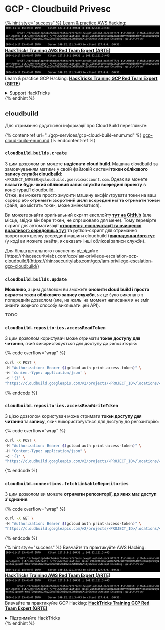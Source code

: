 # GCP - Cloudbuild Privesc

{% hint style="success" %}
Learn & practice AWS Hacking:<img src="../../../.gitbook/assets/image (1).png" alt="" data-size="line">[**HackTricks Training AWS Red Team Expert (ARTE)**](https://training.hacktricks.xyz/courses/arte)<img src="../../../.gitbook/assets/image (1).png" alt="" data-size="line">\
Learn & practice GCP Hacking: <img src="../../../.gitbook/assets/image (2).png" alt="" data-size="line">[**HackTricks Training GCP Red Team Expert (GRTE)**<img src="../../../.gitbook/assets/image (2).png" alt="" data-size="line">](https://training.hacktricks.xyz/courses/grte)

<details>

<summary>Support HackTricks</summary>

* Check the [**subscription plans**](https://github.com/sponsors/carlospolop)!
* **Join the** 💬 [**Discord group**](https://discord.gg/hRep4RUj7f) or the [**telegram group**](https://t.me/peass) or **follow** us on **Twitter** 🐦 [**@hacktricks\_live**](https://twitter.com/hacktricks\_live)**.**
* **Share hacking tricks by submitting PRs to the** [**HackTricks**](https://github.com/carlospolop/hacktricks) and [**HackTricks Cloud**](https://github.com/carlospolop/hacktricks-cloud) github repos.

</details>
{% endhint %}

## cloudbuild

Для отримання додаткової інформації про Cloud Build перегляньте:

{% content-ref url="../gcp-services/gcp-cloud-build-enum.md" %}
[gcp-cloud-build-enum.md](../gcp-services/gcp-cloud-build-enum.md)
{% endcontent-ref %}

### `cloudbuild.builds.create`

З цим дозволом ви можете **надіслати cloud build**. Машина cloudbuild за замовчуванням матиме у своїй файловій системі **токен облікового запису служби cloudbuild**: `<PROJECT_NUMBER>@cloudbuild.gserviceaccount.com`. Однак ви можете **вказати будь-який обліковий запис служби всередині проекту** в конфігурації cloudbuild.\
Отже, ви можете просто змусити машину ексфільтрувати токен на ваш сервер або **отримати зворотний шелл всередині неї та отримати токен** (файл, що містить токен, може змінюватися).

Ви можете знайти оригінальний скрипт експлойту [**тут на GitHub**](https://github.com/RhinoSecurityLabs/GCP-IAM-Privilege-Escalation/blob/master/ExploitScripts/cloudbuild.builds.create.py) (але місце, звідки він бере токен, не спрацювало для мене). Тому перевірте скрипт для автоматизації [**створення, експлуатації та очищення вразливого середовища тут**](https://github.com/carlospolop/gcp\_privesc\_scripts/blob/main/tests/f-cloudbuild.builds.create.sh) та python-скрипт для отримання зворотного шеллу всередині машини cloudbuild і [**викрадення його тут**](https://github.com/carlospolop/gcp\_privesc\_scripts/blob/main/tests/f-cloudbuild.builds.create.py) (у коді ви можете знайти, як вказати інші облікові записи служби)**.**

Для більш детального пояснення відвідайте [https://rhinosecuritylabs.com/gcp/iam-privilege-escalation-gcp-cloudbuild/](https://rhinosecuritylabs.com/gcp/iam-privilege-escalation-gcp-cloudbuild/)

### `cloudbuild.builds.update`

**Можливо**, з цим дозволом ви зможете **оновити cloud build і просто вкрасти токен облікового запису служби**, як це було виконано з попереднім дозволом (але, на жаль, на момент написання я не зміг знайти жодного способу викликати цей API).

TODO

### `cloudbuild.repositories.accessReadToken`

З цим дозволом користувач може отримати **токен доступу для читання**, який використовується для доступу до репозиторію:

{% code overflow="wrap" %}
```bash
curl -X POST \
-H "Authorization: Bearer $(gcloud auth print-access-token)" \
-H "Content-Type: application/json" \
-d '{}' \
"https://cloudbuild.googleapis.com/v2/projects/<PROJECT_ID>/locations/<LOCATION>/connections/<CONN_ID>/repositories/<repo-id>:accessReadToken"
```
{% endcode %}

### `cloudbuild.repositories.accessReadWriteToken`

З цією дозволом користувач може отримати **токен доступу для читання та запису**, який використовується для доступу до репозиторію:

{% code overflow="wrap" %}
```bash
curl -X POST \
-H "Authorization: Bearer $(gcloud auth print-access-token)" \
-H "Content-Type: application/json" \
-d '{}' \
"https://cloudbuild.googleapis.com/v2/projects/<PROJECT_ID>/locations/<LOCATION>/connections/<CONN_ID>/repositories/<repo-id>:accessReadWriteToken"
```
{% endcode %}

### `cloudbuild.connections.fetchLinkableRepositories`

З цим дозволом ви можете **отримати репозиторії, до яких має доступ з'єднання:** 

{% code overflow="wrap" %}
```bash
curl -X GET \
-H "Authorization: Bearer $(gcloud auth print-access-token)" \
"https://cloudbuild.googleapis.com/v2/projects/<PROJECT_ID>/locations/<LOCATION>/connections/<CONN_ID>:fetchLinkableRepositories"
```
{% endcode %}

{% hint style="success" %}
Вивчайте та практикуйте AWS Hacking:<img src="../../../.gitbook/assets/image (1).png" alt="" data-size="line">[**HackTricks Training AWS Red Team Expert (ARTE)**](https://training.hacktricks.xyz/courses/arte)<img src="../../../.gitbook/assets/image (1).png" alt="" data-size="line">\
Вивчайте та практикуйте GCP Hacking: <img src="../../../.gitbook/assets/image (2).png" alt="" data-size="line">[**HackTricks Training GCP Red Team Expert (GRTE)**<img src="../../../.gitbook/assets/image (2).png" alt="" data-size="line">](https://training.hacktricks.xyz/courses/grte)

<details>

<summary>Підтримайте HackTricks</summary>

* Перевірте [**плани підписки**](https://github.com/sponsors/carlospolop)!
* **Приєднуйтесь до** 💬 [**групи Discord**](https://discord.gg/hRep4RUj7f) або [**групи Telegram**](https://t.me/peass) або **слідкуйте** за нами в **Twitter** 🐦 [**@hacktricks\_live**](https://twitter.com/hacktricks\_live)**.**
* **Діліться хакерськими трюками, надсилаючи PR до** [**HackTricks**](https://github.com/carlospolop/hacktricks) та [**HackTricks Cloud**](https://github.com/carlospolop/hacktricks-cloud) репозиторіїв на github.

</details>
{% endhint %}
